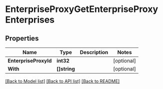 # EnterpriseProxyGetEnterpriseProxyEnterprises

## Properties

Name | Type | Description | Notes
------------ | ------------- | ------------- | -------------
**EnterpriseProxyId** | **int32** |  | [optional] 
**With** | **[]string** |  | [optional] 

[[Back to Model list]](../README.md#documentation-for-models) [[Back to API list]](../README.md#documentation-for-api-endpoints) [[Back to README]](../README.md)


